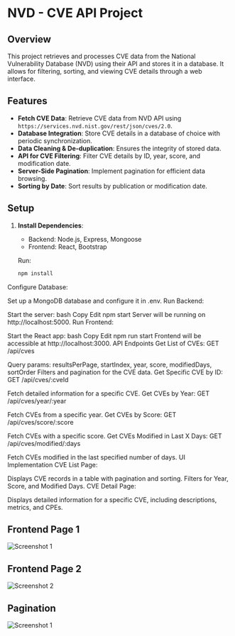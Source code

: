 # NVD - CVE API Project

## Overview
This project retrieves and processes CVE data from the National Vulnerability Database (NVD) using their API and stores it in a database. It allows for filtering, sorting, and viewing CVE details through a web interface.

## Features
- **Fetch CVE Data**: Retrieve CVE data from NVD API using `https://services.nvd.nist.gov/rest/json/cves/2.0`.
- **Database Integration**: Store CVE details in a database of choice with periodic synchronization.
- **Data Cleaning & De-duplication**: Ensures the integrity of stored data.
- **API for CVE Filtering**: Filter CVE details by ID, year, score, and modification date.
- **Server-Side Pagination**: Implement pagination for efficient data browsing.
- **Sorting by Date**: Sort results by publication or modification date.

## Setup

1. **Install Dependencies**:
   - Backend: Node.js, Express, Mongoose
   - Frontend: React, Bootstrap

   Run:
   ```bash
   npm install
Configure Database:

Set up a MongoDB database and configure it in .env.
Run Backend:

Start the server:
bash
Copy
Edit
npm start
Server will be running on http://localhost:5000.
Run Frontend:

Start the React app:
bash
Copy
Edit
npm run start
Frontend will be accessible at http://localhost:3000.
API Endpoints
Get List of CVEs:
GET /api/cves

Query params: resultsPerPage, startIndex, year, score, modifiedDays, sortOrder
Filters and pagination for the CVE data.
Get Specific CVE by ID:
GET /api/cves/:cveId

Fetch detailed information for a specific CVE.
Get CVEs by Year:
GET /api/cves/year/:year

Fetch CVEs from a specific year.
Get CVEs by Score:
GET /api/cves/score/:score

Fetch CVEs with a specific score.
Get CVEs Modified in Last X Days:
GET /api/cves/modified/:days

Fetch CVEs modified in the last specified number of days.
UI Implementation
CVE List Page:

Displays CVE records in a table with pagination and sorting.
Filters for Year, Score, and Modified Days.
CVE Detail Page:

Displays detailed information for a specific CVE, including descriptions, metrics, and CPEs.

## Frontend Page 1

![Screenshot 1](Images/i1.png)

## Frontend Page 2

![Screenshot 2](Images/i2.png)

## Pagination

![Screenshot 1](Images/i3.png)
